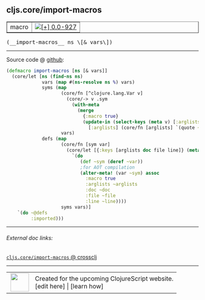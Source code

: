 ## cljs.core/import-macros



 <table border="1">
<tr>
<td>macro</td>
<td><a href="https://github.com/cljsinfo/cljs-api-docs/tree/0.0-927"><img valign="middle" alt="[+] 0.0-927" title="Added in 0.0-927" src="https://img.shields.io/badge/+-0.0--927-lightgrey.svg"></a> </td>
</tr>
</table>


 <samp>
(__import-macros__ ns \[& vars\])<br>
</samp>

---







Source code @ [github](https://github.com/clojure/clojurescript/blob/r3169/src/clj/cljs/core.clj#L47-L73):

```clj
(defmacro import-macros [ns [& vars]]
  (core/let [ns (find-ns ns)
             vars (map #(ns-resolve ns %) vars)
             syms (map
                    (core/fn [^clojure.lang.Var v]
                      (core/-> v .sym
                        (with-meta
                          (merge
                            {:macro true}
                            (update-in (select-keys (meta v) [:arglists :doc :file :line])
                              [:arglists] (core/fn [arglists] `(quote ~arglists)))))))
                    vars)
             defs (map
                    (core/fn [sym var]
                      (core/let [{:keys [arglists doc file line]} (meta sym)]
                        `(do
                           (def ~sym (deref ~var))
                           ;for AOT compilation
                           (alter-meta! (var ~sym) assoc
                             :macro true
                             :arglists ~arglists
                             :doc ~doc
                             :file ~file
                             :line ~line))))
                    syms vars)]
    `(do ~@defs
         :imported)))
```

<!--
Repo - tag - source tree - lines:

 <pre>
clojurescript @ r3169
└── src
    └── clj
        └── cljs
            └── <ins>[core.clj:47-73](https://github.com/clojure/clojurescript/blob/r3169/src/clj/cljs/core.clj#L47-L73)</ins>
</pre>

-->

---



###### External doc links:

[`cljs.core/import-macros` @ crossclj](http://crossclj.info/fun/cljs.core/import-macros.html)<br>

---

 <table>
<tr><td>
<img valign="middle" align="right" width="48px" src="http://i.imgur.com/Hi20huC.png">
</td><td>
Created for the upcoming ClojureScript website.<br>
[edit here] | [learn how]
</td></tr></table>

[edit here]:https://github.com/cljsinfo/cljs-api-docs/blob/master/cljsdoc/cljs.core/import-macros.cljsdoc
[learn how]:https://github.com/cljsinfo/cljs-api-docs/wiki/cljsdoc-files

<!--

This information was too distracting to show to readers, but I'll leave it
commented here since it is helpful to:

- pretty-print the data used to generate this document
- and show how to retrieve that data



The API data for this symbol:

```clj
{:ns "cljs.core",
 :name "import-macros",
 :type "macro",
 :signature ["[ns [& vars]]"],
 :source {:code "(defmacro import-macros [ns [& vars]]\n  (core/let [ns (find-ns ns)\n             vars (map #(ns-resolve ns %) vars)\n             syms (map\n                    (core/fn [^clojure.lang.Var v]\n                      (core/-> v .sym\n                        (with-meta\n                          (merge\n                            {:macro true}\n                            (update-in (select-keys (meta v) [:arglists :doc :file :line])\n                              [:arglists] (core/fn [arglists] `(quote ~arglists)))))))\n                    vars)\n             defs (map\n                    (core/fn [sym var]\n                      (core/let [{:keys [arglists doc file line]} (meta sym)]\n                        `(do\n                           (def ~sym (deref ~var))\n                           ;for AOT compilation\n                           (alter-meta! (var ~sym) assoc\n                             :macro true\n                             :arglists ~arglists\n                             :doc ~doc\n                             :file ~file\n                             :line ~line))))\n                    syms vars)]\n    `(do ~@defs\n         :imported)))",
          :title "Source code",
          :repo "clojurescript",
          :tag "r3169",
          :filename "src/clj/cljs/core.clj",
          :lines [47 73]},
 :full-name "cljs.core/import-macros",
 :full-name-encode "cljs.core/import-macros",
 :history [["+" "0.0-927"]]}

```

Retrieve the API data for this symbol:

```clj
;; from Clojure REPL
(require '[clojure.edn :as edn])
(-> (slurp "https://raw.githubusercontent.com/cljsinfo/cljs-api-docs/catalog/cljs-api.edn")
    (edn/read-string)
    (get-in [:symbols "cljs.core/import-macros"]))
```

-->
